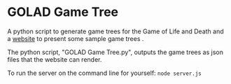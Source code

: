 # GOLAD Game Tree
A python script to generate game trees for the Game of Life and Death and a [website](https://golad-game-tree.herokuapp.com) to present some sample game trees .

The python script, "GOLAD Game Tree.py", outputs the game trees as json files that the website can render.

To run the server on the command line for yourself: `node server.js`
